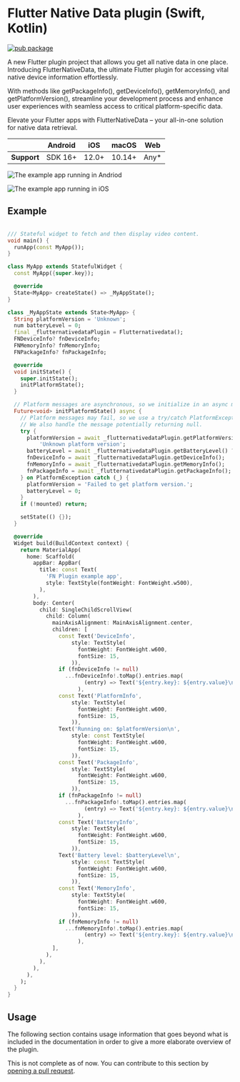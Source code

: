 # Flutter Native Data plugin (Swift, Kotlin)
<?code-excerpt path-base="example/lib"?>

[![pub package]()](https://pub.dev/packages/flutternativedata)

A new Flutter plugin project that allows you get all native data in one place. 
Introducing FlutterNativeData, the ultimate Flutter plugin for accessing vital native device information effortlessly. 

With methods like getPackageInfo(), getDeviceInfo(), getMemoryInfo(), and getPlatformVersion(), streamline your development process and enhance user experiences with seamless access to critical platform-specific data. 

Elevate your Flutter apps with FlutterNativeData – your all-in-one solution for native data retrieval.

|             | Android | iOS   | macOS  | Web   |
|-------------|---------|-------|--------|-------|
| **Support** | SDK 16+ | 12.0+ | 10.14+ | Any\* |

![The example app running in Andriod](https://https://github.com/phil10xs/flutternativedata/tree/main/lib/FND-Plugin-Andriod.gif?raw=true)

![The example app running in iOS](https://https://github.com/phil10xs/flutternativedata/tree/main/lib/FND-Plugin-iOS.gif?raw=true)


## Example
<?code-excerpt "basic.dart (basic-example)"?>
```dart

/// Stateful widget to fetch and then display video content.
void main() {
  runApp(const MyApp());
}

class MyApp extends StatefulWidget {
  const MyApp({super.key});

  @override
  State<MyApp> createState() => _MyAppState();
}

class _MyAppState extends State<MyApp> {
  String platformVersion = 'Unknown';
  num batteryLevel = 0;
  final _flutternativedataPlugin = Flutternativedata();
  FNDeviceInfo? fnDeviceInfo;
  FNMemoryInfo? fnMemoryInfo;
  FNPackageInfo? fnPackageInfo;

  @override
  void initState() {
    super.initState();
    initPlatformState();
  }

  // Platform messages are asynchronous, so we initialize in an async method.
  Future<void> initPlatformState() async {
    // Platform messages may fail, so we use a try/catch PlatformException.
    // We also handle the message potentially returning null.
    try {
      platformVersion = await _flutternativedataPlugin.getPlatformVersion() ??
          'Unknown platform version';
      batteryLevel = await _flutternativedataPlugin.getBatteryLevel() ?? 0;
      fnDeviceInfo = await _flutternativedataPlugin.getDeviceInfo();
      fnMemoryInfo = await _flutternativedataPlugin.getMemoryInfo();
      fnPackageInfo = await _flutternativedataPlugin.getPackageInfo();
    } on PlatformException catch (_) {
      platformVersion = 'Failed to get platform version.';
      batteryLevel = 0;
    }
    if (!mounted) return;

    setState(() {});
  }

  @override
  Widget build(BuildContext context) {
    return MaterialApp(
      home: Scaffold(
        appBar: AppBar(
          title: const Text(
            'FN Plugin example app',
            style: TextStyle(fontWeight: FontWeight.w500),
          ),
        ),
        body: Center(
          child: SingleChildScrollView(
            child: Column(
              mainAxisAlignment: MainAxisAlignment.center,
              children: [
                const Text('DeviceInfo',
                    style: TextStyle(
                      fontWeight: FontWeight.w600,
                      fontSize: 15,
                    )),
                if (fnDeviceInfo != null)
                  ...fnDeviceInfo!.toMap().entries.map(
                        (entry) => Text('${entry.key}: ${entry.value}\n'),
                      ),
                const Text('PlatformInfo',
                    style: TextStyle(
                      fontWeight: FontWeight.w600,
                      fontSize: 15,
                    )),
                Text('Running on: $platformVersion\n',
                    style: const TextStyle(
                      fontWeight: FontWeight.w600,
                      fontSize: 15,
                    )),
                const Text('PackageInfo',
                    style: TextStyle(
                      fontWeight: FontWeight.w600,
                      fontSize: 15,
                    )),
                if (fnPackageInfo != null)
                  ...fnPackageInfo!.toMap().entries.map(
                        (entry) => Text('${entry.key}: ${entry.value}\n'),
                      ),
                const Text('BatteryInfo',
                    style: TextStyle(
                      fontWeight: FontWeight.w600,
                      fontSize: 15,
                    )),
                Text('Battery level: $batteryLevel\n',
                    style: const TextStyle(
                      fontWeight: FontWeight.w600,
                      fontSize: 15,
                    )),
                const Text('MemoryInfo',
                    style: TextStyle(
                      fontWeight: FontWeight.w600,
                      fontSize: 15,
                    )),
                if (fnMemoryInfo != null)
                  ...fnMemoryInfo!.toMap().entries.map(
                        (entry) => Text('${entry.key}: ${entry.value}\n'),
                      ),
              ],
            ),
          ),
        ),
      ),
    );
  }
}
```

## Usage
The following section contains usage information that goes beyond what is included in the documentation in order to give a more elaborate overview of the plugin.

This is not complete as of now. You can contribute to this section by [opening a pull request](https://github.com/flutter/packages/pulls).








